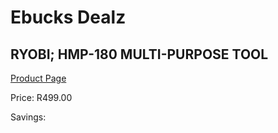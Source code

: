 
# Ebucks Dealz
## RYOBI; HMP-180 MULTI-PURPOSE TOOL
[Product Page](https://www.ebucks.com/web/shop/productSelected.do?prodId=1153085132&catId=336131644)

Price: R499.00

Savings: 


	